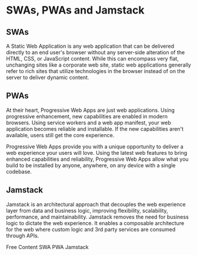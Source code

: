 # SWAs, PWAs and Jamstack

## SWAs
A Static Web Application is any web application that can be delivered directly to an end user's browser without any server-side alteration of the HTML, CSS, or JavaScript content. While this can encompass very flat, unchanging sites like a corporate web site, static web applications generally refer to rich sites that utilize technologies in the browser instead of on the server to deliver dynamic content.

## PWAs
At their heart, Progressive Web Apps are just web applications. Using progressive enhancement, new capabilities are enabled in modern browsers. Using service workers and a web app manifest, your web application becomes reliable and installable. If the new capabilities aren't available, users still get the core experience.

Progressive Web Apps provide you with a unique opportunity to deliver a web experience your users will love. Using the latest web features to bring enhanced capabilities and reliability, Progressive Web Apps allow what you build to be installed by anyone, anywhere, on any device with a single codebase.

## Jamstack
Jamstack is an architectural approach that decouples the web experience layer from data and business logic, improving flexibility, scalability, performance, and maintainability. Jamstack removes the need for business logic to dictate the web experience. It enables a composable architecture for the web where custom logic and 3rd party services are consumed through APIs.

<ResourceGroupTitle>Free Content</ResourceGroupTitle>
<BadgeLink colorScheme='blue' badgeText='Official Website' href='https://www.staticapps.org/'>SWA</BadgeLink>
<BadgeLink colorScheme='blue' badgeText='Official Website' href='https://web.dev/progressive-web-apps/'>PWA</BadgeLink>
<BadgeLink colorScheme='blue' badgeText='Official Website' href='https://jamstack.org/'>Jamstack</BadgeLink>
